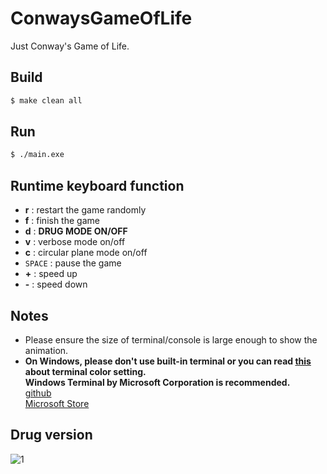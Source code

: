 # ConwaysGameOfLife

Just Conway's Game of Life.

## Build

```sh
$ make clean all
```

## Run

```sh
$ ./main.exe
```

## Runtime keyboard function

* **r** : restart the game randomly
* **f** : finish the game
* **d** : **DRUG MODE ON/OFF**
* **v** : verbose mode on/off
* **c** : circular plane mode on/off
* `SPACE` : pause the game
* **\+** : speed up
* **\-** : speed down

## Notes

* Please ensure the size of terminal/console is large enough to show the animation.
* **On Windows, please don't use built-in terminal or you can read [this](https://www.codeproject.com/Tips/5255355/How-to-Put-Color-on-Windows-Console) about terminal color setting.** \
  **Windows Terminal by Microsoft Corporation‬ is recommended.**\
  [github](https://github.com/microsoft/terminal)\
  [Microsoft Store](https://www.microsoft.com/zh-tw/p/windows-terminal/9n0dx20hk701)

## Drug version

![1](Conway.gif)